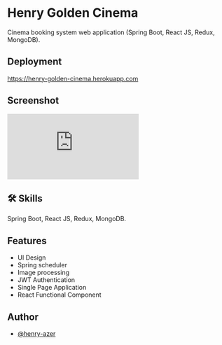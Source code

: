 
# Henry Golden Cinema

Cinema booking system web application (Spring Boot, React JS, Redux, MongoDB).


## Deployment

https://henry-golden-cinema.herokuapp.com

## Screenshot

![Home-Page](https://fv9-5.failiem.lv/thumb_show.php?i=672sxjrqy&view)

## 🛠 Skills
Spring Boot, React JS, Redux, MongoDB.


## Features

- UI Design
- Spring scheduler
- Image processing
- JWT Authentication
- Single Page Application
- React Functional Component


## Author

- [@henry-azer](https://www.github.com/henry-azer)
